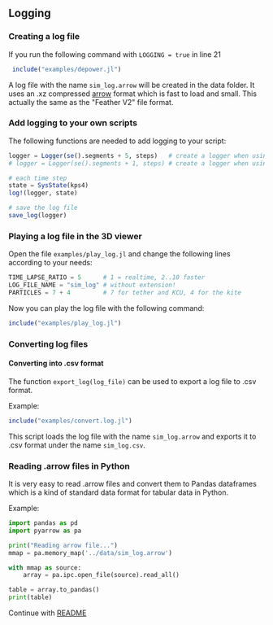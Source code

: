 ## Logging

### Creating a log file
If you run the following command with `LOGGING = true` in line 21
```julia
 include("examples/depower.jl")
```
A log file with the name `sim_log.arrow` will be created in the data folder. It uses an .xz compressed [arrow](https://arrow.apache.org/) format which is fast to load and small. This actually the same as the "Feather V2" file format.

### Add logging to your own scripts
The following functions are needed to add logging to your script:
```julia
logger = Logger(se().segments + 5, steps)   # create a logger when using the 4 point model
# logger = Logger(se().segments + 1, steps) # create a logger when using the 1 point model

# each time step
state = SysState(kps4)
log!(logger, state)

# save the log file
save_log(logger) 
```

### Playing a log file in the 3D viewer
Open the file `examples/play_log.jl` and change the following lines according to your needs:

```julia
TIME_LAPSE_RATIO = 5      # 1 = realtime, 2..10 faster
LOG_FILE_NAME = "sim_log" # without extension!
PARTICLES = 7 + 4         # 7 for tether and KCU, 4 for the kite
```
Now you can play the log file with the following command:

```julia
include("examples/play_log.jl")
```

### Converting log files

#### Converting into .csv format
The function `export_log(log_file)` can be used to export a log file to .csv format.

Example:
```julia
include("examples/convert.log.jl")
```
This script loads the log file with the name `sim_log.arrow` and exports it to .csv format under the name `sim_log.csv`.

### Reading .arrow files in Python
It is very easy to read .arrow files and convert them to Pandas dataframes which is a kind of standard data format
for tabular data in Python.

Example:
```Python
import pandas as pd
import pyarrow as pa

print("Reading arrow file...")
mmap = pa.memory_map('../data/sim_log.arrow')

with mmap as source:
    array = pa.ipc.open_file(source).read_all()

table = array.to_pandas()
print(table)
```

Continue with [README](../README.md)
